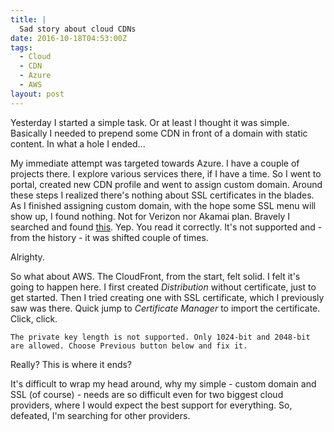 ```yaml
---
title: |
  Sad story about cloud CDNs
date: 2016-10-18T04:53:00Z
tags:
  - Cloud
  - CDN
  - Azure
  - AWS
layout: post
---
```

Yesterday I started a simple task. Or at least I thought it was simple. Basically I needed to prepend some CDN in front of a domain with static content. In what a hole I ended... 

<!-- excerpt -->

My immediate attempt was targeted towards Azure. I have a couple of projects there. I explore various services there, if I have a time. So I went to portal, created new CDN profile and went to assign custom domain. Around these steps I realized there's nothing about SSL certificates in the blades. As I finished assigning custom domain, with the hope some SSL menu will show up, I found nothing. Not for Verizon nor Akamai plan. Bravely I searched and found [this][1]. Yep. You read it correctly. It's not supported and - from the history - it was shifted couple of times.

Alrighty.

So what about AWS. The CloudFront, from the start, felt solid. I felt it's going to happen here. I first created _Distribution_ without certificate, just to get started. Then I tried creating one with SSL certificate, which I previously saw was there. Quick jump to _Certificate Manager_ to import the certificate. Click, click. 

```text
The private key length is not supported. Only 1024-bit and 2048-bit are allowed. Choose Previous button below and fix it.
```

Really? This is where it ends?

It's difficult to wrap my head around, why my simple - custom domain and SSL (of course) - needs are so difficult even for two biggest cloud providers, where I would expect the best support for everything. So, defeated, I'm searching for other providers. 

[1]: https://feedback.azure.com/forums/169397-cdn/suggestions/1332683-allow-https-for-custom-cdn-domain-names